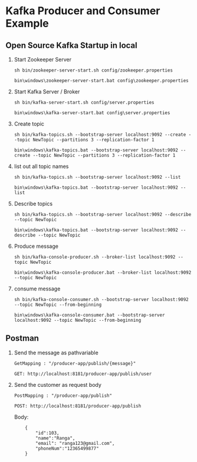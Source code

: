 # Kafka Producer and Consumer Example

## Open Source Kafka Startup in local ##

1. Start Zookeeper Server

    ```sh bin/zookeeper-server-start.sh config/zookeeper.properties```

    ```bin\windows\zookeeper-server-start.bat config\zookeeper.properties```

2. Start Kafka Server / Broker

    ```sh bin/kafka-server-start.sh config/server.properties```

    ```bin\windows\kafka-server-start.bat config\server.properties```

3. Create topic

    ```sh bin/kafka-topics.sh --bootstrap-server localhost:9092 --create --topic NewTopic --partitions 3 --replication-factor 1```

    ```bin\windows\kafka-topics.bat --bootstrap-server localhost:9092 --create --topic NewTopic --partitions 3 --replication-factor 1```

4. list out all topic names

    ``` sh bin/kafka-topics.sh --bootstrap-server localhost:9092 --list ```

    ``` bin\windows\kafka-topics.bat --bootstrap-server localhost:9092 --list ```

5. Describe topics
  
    ``` sh bin/kafka-topics.sh --bootstrap-server localhost:9092 --describe --topic NewTopic ```

    ``` bin\windows\kafka-topics.bat --bootstrap-server localhost:9092 --describe --topic NewTopic ```

6. Produce message

    ```sh bin/kafka-console-producer.sh --broker-list localhost:9092 --topic NewTopic```

    ```bin\windows\kafka-console-producer.bat --broker-list localhost:9092 --topic NewTopic```

7. consume message

    ``` sh bin/kafka-console-consumer.sh --bootstrap-server localhost:9092 --topic NewTopic --from-beginning ```

    ``` bin\windows\kafka-console-consumer.bat --bootstrap-server localhost:9092 --topic NewTopic --from-beginning ```

## Postman ##

1. Send the message as pathvariable

    ```GetMapping : "/producer-app/publish/{message}"```
   
    ```GET: http://localhost:8181/producer-app/publish/user```

3. Send the customer as request body

    ```PostMapping : "/producer-app/publish"```
   
    ```POST: http://localhost:8181/producer-app/publish```
   
    Body:
   
    ```
        {
            "id":103,
            "name":"Ranga",
            "email": "ranga123@gmail.com",
            "phoneNum":"12365499877"
        }
    ```
